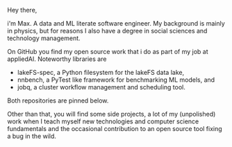 Hey there, 

i'm Max. A data and ML literate software engineer.
My background is mainly in physics, but for reasons I also have a degree in social sciences and technology management.

On GitHub you find my open source work that i do as part of my job at appliedAI. Noteworthy libraries are 

- lakeFS-spec, a Python filesystem for the lakeFS data lake,
- nnbench, a PyTest like framework for benchmarking ML models, and
- jobq, a cluster workflow management and scheduling tool.

Both repositories are pinned below.

Other than that, you will find some side projects, a lot of my (unpolished) work when I teach myself new technologies and computer science fundamentals and the occasional contribution to an open source tool fixing a bug in the wild.

